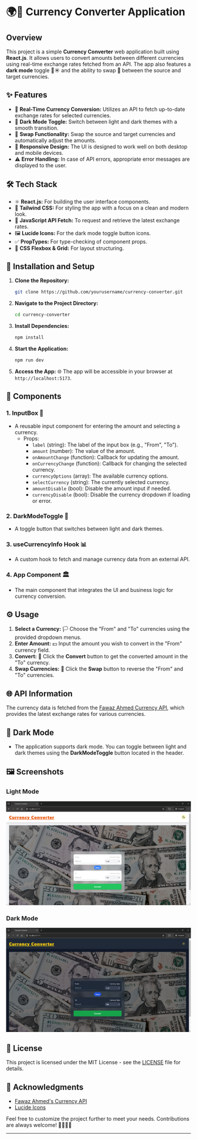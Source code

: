 # 🌍💱 Currency Converter Application

## Overview

This project is a simple **Currency Converter** web application built using **React.js**. It allows users to convert amounts between different currencies using real-time exchange rates fetched from an API. The app also features a **dark mode** toggle 🌙☀️ and the ability to swap 🔄 between the source and target currencies.

## ✨ Features

- 🔄 **Real-Time Currency Conversion:** Utilizes an API to fetch up-to-date exchange rates for selected currencies.
- 🌙 **Dark Mode Toggle:** Switch between light and dark themes with a smooth transition.
- 🔁 **Swap Functionality:** Swap the source and target currencies and automatically adjust the amounts.
- 📱 **Responsive Design:** The UI is designed to work well on both desktop and mobile devices.
- ⚠️ **Error Handling:** In case of API errors, appropriate error messages are displayed to the user.

## 🛠️ Tech Stack

- ⚛️ **React.js:** For building the user interface components.
- 🎨 **Tailwind CSS:** For styling the app with a focus on a clean and modern look.
- 🔗 **JavaScript API Fetch:** To request and retrieve the latest exchange rates.
- 🖼️ **Lucide Icons:** For the dark mode toggle button icons.
- ✅ **PropTypes:** For type-checking of component props.
- 📐 **CSS Flexbox & Grid:** For layout structuring.

## 🚀 Installation and Setup

1. **Clone the Repository:**

   ```bash
   git clone https://github.com/yourusername/currency-converter.git
   ```

2. **Navigate to the Project Directory:**

   ```bash
   cd currency-converter
   ```

3. **Install Dependencies:**

   ```bash
   npm install
   ```

4. **Start the Application:**

   ```bash
   npm run dev
   ```

5. **Access the App:** 🌐
   The app will be accessible in your browser at `http://localhost:5173`.

## 🧩 Components

### 1. **InputBox** 💸

- A reusable input component for entering the amount and selecting a currency.
  - Props:
    - `label` (string): The label of the input box (e.g., "From", "To").
    - `amount` (number): The value of the amount.
    - `onAmountChange` (function): Callback for updating the amount.
    - `onCurrencyChange` (function): Callback for changing the selected currency.
    - `currencyOptions` (array): The available currency options.
    - `selectCurrency` (string): The currently selected currency.
    - `amountDisable` (bool): Disable the amount input if needed.
    - `currencyDisable` (bool): Disable the currency dropdown if loading or error.

### 2. **DarkModeToggle** 🌙

- A toggle button that switches between light and dark themes.

### 3. **useCurrencyInfo Hook** 📊

- A custom hook to fetch and manage currency data from an external API.

### 4. **App Component** 🏛️

- The main component that integrates the UI and business logic for currency conversion.

## ⚙️ Usage

1. **Select a Currency:** 🏳️ Choose the "From" and "To" currencies using the provided dropdown menus.
2. **Enter Amount:** 💵 Input the amount you wish to convert in the "From" currency field.
3. **Convert:** 🔁 Click the **Convert** button to get the converted amount in the "To" currency.
4. **Swap Currencies:** 🔄 Click the **Swap** button to reverse the "From" and "To" currencies.

## 🌐 API Information

The currency data is fetched from the [Fawaz Ahmed Currency API](https://github.com/fawazahmed0/currency-api), which provides the latest exchange rates for various currencies.

## 🌙 Dark Mode

- The application supports dark mode. You can toggle between light and dark themes using the **DarkModeToggle** button located in the header.

## 🖼️ Screenshots

### Light Mode

![Light Mode](https://github.com/Celestial-0/Currency-Converter/blob/main/React/src/assets/light_mode.png)

### Dark Mode

![Dark Mode](https://github.com/Celestial-0/Currency-Converter/blob/main/React/src/assets/dark_mode.png)

## 📜 License

This project is licensed under the MIT License - see the [LICENSE](LICENSE) file for details.

## 🎉 Acknowledgments

- [Fawaz Ahmed's Currency API](https://github.com/fawazahmed0/currency-api)
- [Lucide Icons](https://lucide.dev)
  
Feel free to customize the project further to meet your needs. Contributions are always welcome! 👨‍💻👩‍💻

---
